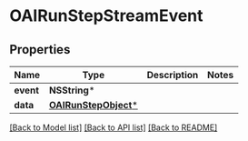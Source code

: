 # OAIRunStepStreamEvent

## Properties
Name | Type | Description | Notes
------------ | ------------- | ------------- | -------------
**event** | **NSString*** |  | 
**data** | [**OAIRunStepObject***](OAIRunStepObject.md) |  | 

[[Back to Model list]](../README.md#documentation-for-models) [[Back to API list]](../README.md#documentation-for-api-endpoints) [[Back to README]](../README.md)


